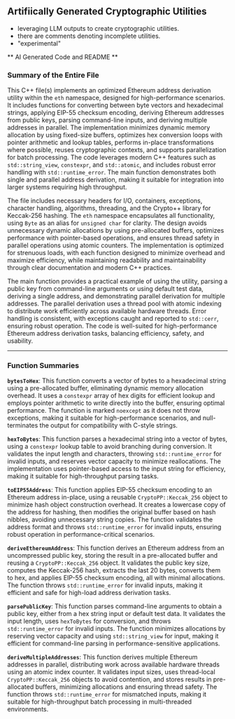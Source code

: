 ## Artifiically Generated Cryptographic Utilities
 - leveraging LLM outputs to create cryptographic utilities.
 - there are comments denoting incomplete utilities.
 - "experimental"

** AI Generated Code and README **

### Summary of the Entire File

This C++ file(s) implements an optimized Ethereum address derivation utility within the `eth` namespace, designed for high-performance scenarios. It includes functions for converting between byte vectors and hexadecimal strings, applying EIP-55 checksum encoding, deriving Ethereum addresses from public keys, parsing command-line inputs, and deriving multiple addresses in parallel. The implementation minimizes dynamic memory allocation by using fixed-size buffers, optimizes hex conversion loops with pointer arithmetic and lookup tables, performs in-place transformations where possible, reuses cryptographic contexts, and supports parallelization for batch processing. The code leverages modern C++ features such as `std::string_view`, `constexpr`, and `std::atomic`, and includes robust error handling with `std::runtime_error`. The main function demonstrates both single and parallel address derivation, making it suitable for integration into larger systems requiring high throughput.

The file includes necessary headers for I/O, containers, exceptions, character handling, algorithms, threading, and the Crypto++ library for Keccak-256 hashing. The `eth` namespace encapsulates all functionality, using `Byte` as an alias for `unsigned char` for clarity. The design avoids unnecessary dynamic allocations by using pre-allocated buffers, optimizes performance with pointer-based operations, and ensures thread safety in parallel operations using atomic counters. The implementation is optimized for strenuous loads, with each function designed to minimize overhead and maximize efficiency, while maintaining readability and maintainability through clear documentation and modern C++ practices.

The main function provides a practical example of using the utility, parsing a public key from command-line arguments or using default test data, deriving a single address, and demonstrating parallel derivation for multiple addresses. The parallel derivation uses a thread pool with atomic indexing to distribute work efficiently across available hardware threads. Error handling is consistent, with exceptions caught and reported to `std::cerr`, ensuring robust operation. The code is well-suited for high-performance Ethereum address derivation tasks, balancing efficiency, safety, and usability.

---

### Function Summaries

**`bytesToHex`**: This function converts a vector of bytes to a hexadecimal string using a pre-allocated buffer, eliminating dynamic memory allocation overhead. It uses a `constexpr` array of hex digits for efficient lookup and employs pointer arithmetic to write directly into the buffer, ensuring optimal performance. The function is marked `noexcept` as it does not throw exceptions, making it suitable for high-performance scenarios, and null-terminates the output for compatibility with C-style strings.

**`hexToBytes`**: This function parses a hexadecimal string into a vector of bytes, using a `constexpr` lookup table to avoid branching during conversion. It validates the input length and characters, throwing `std::runtime_error` for invalid inputs, and reserves vector capacity to minimize reallocations. The implementation uses pointer-based access to the input string for efficiency, making it suitable for high-throughput parsing tasks.

**`toEIP55Address`**: This function applies EIP-55 checksum encoding to an Ethereum address in-place, using a reusable `CryptoPP::Keccak_256` object to minimize hash object construction overhead. It creates a lowercase copy of the address for hashing, then modifies the original buffer based on hash nibbles, avoiding unnecessary string copies. The function validates the address format and throws `std::runtime_error` for invalid inputs, ensuring robust operation in performance-critical scenarios.

**`deriveEthereumAddress`**: This function derives an Ethereum address from an uncompressed public key, storing the result in a pre-allocated buffer and reusing a `CryptoPP::Keccak_256` object. It validates the public key size, computes the Keccak-256 hash, extracts the last 20 bytes, converts them to hex, and applies EIP-55 checksum encoding, all with minimal allocations. The function throws `std::runtime_error` for invalid inputs, making it efficient and safe for high-load address derivation tasks.

**`parsePublicKey`**: This function parses command-line arguments to obtain a public key, either from a hex string input or default test data. It validates the input length, uses `hexToBytes` for conversion, and throws `std::runtime_error` for invalid inputs. The function minimizes allocations by reserving vector capacity and using `std::string_view` for input, making it efficient for command-line parsing in performance-sensitive applications.

**`deriveMultipleAddresses`**: This function derives multiple Ethereum addresses in parallel, distributing work across available hardware threads using an atomic index counter. It validates input sizes, uses thread-local `CryptoPP::Keccak_256` objects to avoid contention, and stores results in pre-allocated buffers, minimizing allocations and ensuring thread safety. The function throws `std::runtime_error` for mismatched inputs, making it suitable for high-throughput batch processing in multi-threaded environments.